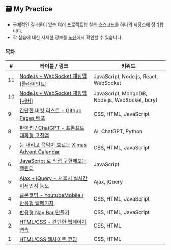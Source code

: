 ## 🗃️ My Practice

- 구체적인 결과물이 있는 여러 프로젝트형 실습 소스코드를 하나의 저장소에 정리합니다.
- 각 실습에 대한 자세한 정보를 [노션](https://cobalt-holiday-bb6.notion.site/My-Practice-127ca6ba3946801594a6f8c0b7d0cc6c?pvs=4)에서 확인할 수 있습니다.

### 목차

| #   | 타이틀 / 링크                                                                                                            | 키워드                                         |
| --- | ------------------------------------------------------------------------------------------------------------------------ | ---------------------------------------------- |
| 11  | [Node.js + WebSocket 채팅앱 [클라이언트]](https://github.com/EyEmilyKim/MY_PRACTICE/tree/main/Nuna-ChatApp_Client)       | JavaScript, Node.js, React, WebSocket          |
| 10  | [Node.js + WebSocket 채팅앱 [서버]](https://github.com/EyEmilyKim/MY_PRACTICE/tree/main/Nuna-ChatApp)                    | JavaScript, MongoDB, Node.js, WebSocket, bcryt |
| 9   | [간단한 버킷 리스트 - Github Pages 배포](https://github.com/EyEmilyKim/MY_PRACTICE/tree/main/SCC-Bucket-List)            | CSS, HTML, JavaScript                          |
| 8   | [파이썬 / ChatGPT - 프롬프트 대화형 코칭앱](https://github.com/EyEmilyKim/MY_PRACTICE/tree/main/OZ-PyGPT-Coaching)       | AI, ChatGPT, Python                            |
| 7   | [눈 내리고 음악이 흐르는 X’mas Advent Calendar](https://github.com/EyEmilyKim/MY_PRACTICE/tree/main/SCC-Advent-Calendar) | CSS, HTML, JavaScript                          |
| 6   | [JavaScript 로 직접 구현해보는 캘린더](https://github.com/EyEmilyKim/MY_PRACTICE/tree/main/calendar)                     | JavaScript                                     |
| 5   | [Ajax + jQuery - 서울시 실시간 미세먼지 농도](https://github.com/EyEmilyKim/MY_PRACTICE/tree/main/mise)                  | Ajax, jQuery                                   |
| 4   | [클론코딩 - YoutubeMobile / 반응형 웹페이지](https://github.com/EyEmilyKim/MY_PRACTICE/tree/main/YoutubeMobile)          | CSS, HTML, JavaScript                          |
| 3   | [반응형 Nav Bar 만들기](https://github.com/EyEmilyKim/MY_PRACTICE/tree/main/NavBar)                                      | CSS, HTML, JavaScript                          |
| 2   | [HTML/CSS - 간단한 웹페이지 연습](https://github.com/EyEmilyKim/MY_PRACTICE/tree/main/Cover)                             | CSS, HTML                                      |
| 1   | [HTML/CSS 웹사이트 코딩](https://github.com/EyEmilyKim/MY_PRACTICE/tree/main/tamoFish)                                   | CSS, HTML                                      |

<!-- 마크다운 테이블 컨버터 - https://tableconvert.com/ko/markdown-generator

[Node.js + WebSocket 채팅앱 [클라이언트]](https://github.com/EyEmilyKim/MY_PRACTICE/tree/main/Nuna-ChatApp_Client)
[Node.js + WebSocket 채팅앱 [서버]](https://github.com/EyEmilyKim/MY_PRACTICE/tree/main/Nuna-ChatApp)
[간단한 버킷 리스트 - Github Pages 배포](https://github.com/EyEmilyKim/MY_PRACTICE/tree/main/SCC-Bucket-List)
[파이썬 / ChatGPT - 프롬프트 대화형 코칭앱](https://github.com/EyEmilyKim/MY_PRACTICE/tree/main/OZ-PyGPT-Coaching)
[눈 내리고 음악이 흐르는 X’mas Advent Calendar](https://github.com/EyEmilyKim/MY_PRACTICE/tree/main/SCC-Advent-Calendar)
[JavaScript 로 직접 구현해보는 캘린더](https://github.com/EyEmilyKim/MY_PRACTICE/tree/main/calendar)
[Ajax + jQuery - 서울시 실시간 미세먼지 농도](https://github.com/EyEmilyKim/MY_PRACTICE/tree/main/mise)
[클론코딩 - YoutubeMobile / 반응형 웹페이지](https://github.com/EyEmilyKim/MY_PRACTICE/tree/main/YoutubeMobile)
[반응형 Nav Bar 만들기](https://github.com/EyEmilyKim/MY_PRACTICE/tree/main/NavBar)
[HTML/CSS - 간단한 웹페이지 연습](https://github.com/EyEmilyKim/MY_PRACTICE/tree/main/Cover)
[HTML/CSS 웹사이트 코딩](https://github.com/EyEmilyKim/MY_PRACTICE/tree/main/tamoFish)

 -->
